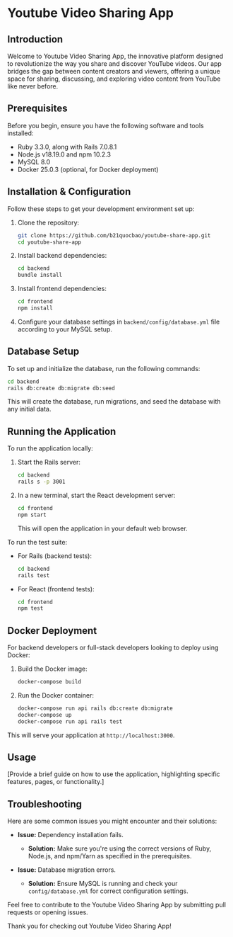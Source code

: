 # Youtube Video Sharing App

## Introduction
Welcome to Youtube Video Sharing App, the innovative platform designed to revolutionize the way you share and discover YouTube videos. Our app bridges the gap between content creators and viewers, offering a unique space for sharing, discussing, and exploring video content from YouTube like never before.

## Prerequisites
Before you begin, ensure you have the following software and tools installed:
- Ruby 3.3.0, along with Rails 7.0.8.1
- Node.js v18.19.0 and npm 10.2.3
- MySQL 8.0
- Docker 25.0.3 (optional, for Docker deployment)

## Installation & Configuration
Follow these steps to get your development environment set up:

1. Clone the repository:
   ```bash
   git clone https://github.com/b21quocbao/youtube-share-app.git
   cd youtube-share-app
   ```

2. Install backend dependencies:
   ```bash
   cd backend
   bundle install
   ```

3. Install frontend dependencies:
   ```bash
   cd frontend
   npm install
   ```

4. Configure your database settings in `backend/config/database.yml` file according to your MySQL setup.

## Database Setup
To set up and initialize the database, run the following commands:

```bash
cd backend
rails db:create db:migrate db:seed
```

This will create the database, run migrations, and seed the database with any initial data.

## Running the Application
To run the application locally:

1. Start the Rails server:
   ```bash
   cd backend
   rails s -p 3001
   ```

2. In a new terminal, start the React development server:
   ```bash
   cd frontend
   npm start
   ```
   This will open the application in your default web browser.

To run the test suite:
- For Rails (backend tests):
  ```bash
  cd backend
  rails test
  ```
- For React (frontend tests):
  ```bash
  cd frontend
  npm test
  ```

## Docker Deployment
For backend developers or full-stack developers looking to deploy using Docker:

1. Build the Docker image:
   ```bash
   docker-compose build
   ```

2. Run the Docker container:
   ```bash
   docker-compose run api rails db:create db:migrate
   docker-compose up
   docker-compose run api rails test
   ```

This will serve your application at `http://localhost:3000`.

## Usage
[Provide a brief guide on how to use the application, highlighting specific features, pages, or functionality.]

## Troubleshooting
Here are some common issues you might encounter and their solutions:

- **Issue:** Dependency installation fails.
  - **Solution:** Make sure you're using the correct versions of Ruby, Node.js, and npm/Yarn as specified in the prerequisites.

- **Issue:** Database migration errors.
  - **Solution:** Ensure MySQL is running and check your `config/database.yml` for correct configuration settings.

Feel free to contribute to the Youtube Video Sharing App by submitting pull requests or opening issues.

Thank you for checking out Youtube Video Sharing App!